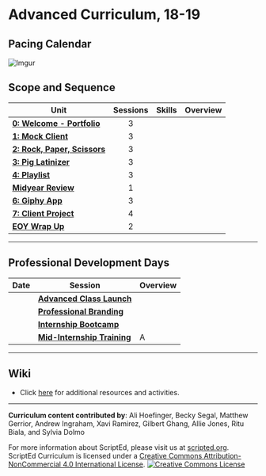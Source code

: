 # Advanced Curriculum, 18-19

## Pacing Calendar
![Imgur](http://i.imgur.com/RcqXUfU.png)

## Scope and Sequence

| Unit  | Sessions | Skills | Overview|
|-------|:-------:|------|------|
| [**0: Welcome - Portfolio**](units/unit0) | 3 |  |  |
| [**1: Mock Client**](units/unit1) | 3 |  |  |
| [**2: Rock, Paper, Scissors**](units/unit2) | 3 |  |  |
| [**3: Pig Latinizer**](units/unit3) | 3 | |
| [**4: Playlist**](units/unit4) | 3 |  |  |
| [**Midyear Review**](units/mid) | 1 |  |  |
| [**6: Giphy App**](units/unit6) | 3 |  |  |
| [**7: Client Project**](units/unit7)| 4 |  |  |
| [**EOY Wrap Up**](units/eoy) | 2 |  |  |
----

## Professional Development Days

| Date  | Session | Overview|
|-------|-------|------|
|  |[**Advanced Class Launch**](pd/launch) |   | 
|  |[**Professional Branding**](pd/branding) |   | 
|  |[**Internship Bootcamp**](pd/bootcamp) |  | 
|  |[**Mid-Internship Training**](pd/midinternship) | A | 

----
## Wiki

* Click [here](https://github.com/ScriptEdcurriculum/curriculum17-18/wiki/2.-Advanced) for additional resources and activities.

----
**Curriculum content contributed by**: Ali Hoefinger, Becky Segal, Matthew Gerrior, Andrew Ingraham, Xavi Ramirez, Gilbert Ghang, Allie Jones, Ritu Biala, and Sylvia Dolmo

For more information about ScriptEd, please visit us at [scripted.org](https://www.scripted.org). 
<br>
ScriptEd Curriculum is licensed under a <a rel="license" href="http://creativecommons.org/licenses/by-nc/4.0/">Creative Commons Attribution-NonCommercial 4.0 International License</a>. 
<a rel="license" href="http://creativecommons.org/licenses/by-nc/4.0/"><img alt="Creative Commons License" style="border-width:0" src="https://i.creativecommons.org/l/by-nc/4.0/88x31.png" /></a>
